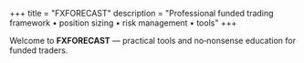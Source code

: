 +++
title = "FXFORECAST"
description = "Professional funded trading framework • position sizing • risk management • tools"
+++

Welcome to **FXFORECAST** — practical tools and no‑nonsense education for funded traders.
